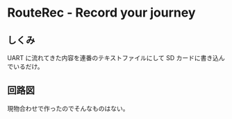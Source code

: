 # RouteRec - Record your journey

## しくみ

UART に流れてきた内容を連番のテキストファイルにして SD カードに書き込んでいるだけ。

## 回路図

現物合わせで作ったのでそんなものはない。
